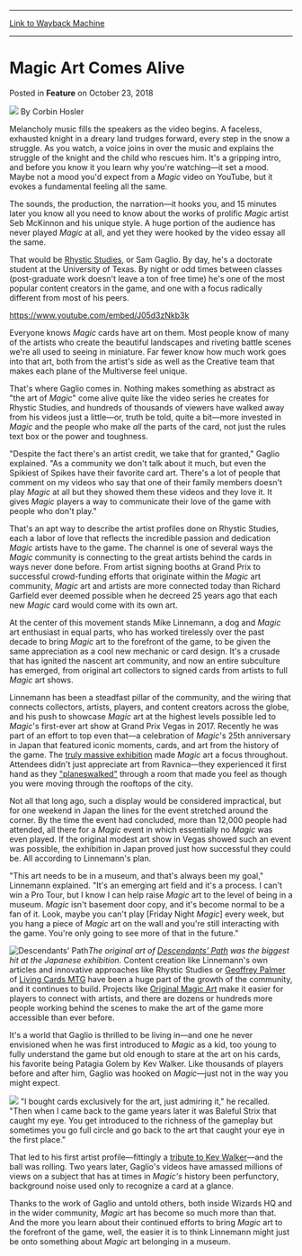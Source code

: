 
---
[Link to Wayback Machine](https://web.archive.org/web/20181027105826/https://magic.wizards.com/en/articles/archive/feature/magic-art-comes-alive-2018-10-23)

[_metadata_:author]:- "Corbin Hosler"
[_metadata_:description]:- "Magic art transports us to worlds throughout the Multiverse and ignites our imaginations. It brings the game to life."
[_metadata_:generator]:- "Drupal 7 (http://drupal.org)"
[_metadata_:node]:- "1356136"
[_metadata_:publish_date]:- "2018-10-23"
[_metadata_:source]:- "div-main-content"
[_metadata_:title]:- "Magic Art Comes Alive"
[_metadata_:wayback_capture_timestamp]:- "2018-10-27 10:58:26"
[_metadata_:wayback_raw_url]:- "https://web.archive.org/web/20181027105826id_/https://magic.wizards.com/en/articles/archive/feature/magic-art-comes-alive-2018-10-23"
[_metadata_:wayback_url]:- "https://magic.wizards.com/en/articles/archive/feature/magic-art-comes-alive-2018-10-23"
---


Magic Art Comes Alive
=====================



 Posted in **Feature**
 on October 23, 2018 






![](https://media.magic.wizards.com/styles/auth_small/public/images/person/hosler.jpg)
By Corbin Hosler











Melancholy music fills the speakers as the video begins. A faceless, exhausted knight in a dreary land trudges forward, every step in the snow a struggle. As you watch, a voice joins in over the music and explains the struggle of the knight and the child who rescues him. It's a gripping intro, and before you know it you learn why you're watching—it set a mood. Maybe not a mood you'd expect from a *Magic* video on YouTube, but it evokes a fundamental feeling all the same.


The sounds, the production, the narration—it hooks you, and 15 minutes later you know all you need to know about the works of prolific *Magic* artist Seb McKinnon and his unique style. A huge portion of the audience has never played *Magic* at all, and yet they were hooked by the video essay all the same.


That would be [Rhystic Studies](https://www.youtube.com/channel/UC8e0Sg8TmRRFJytjEGhmVTg), or Sam Gaglio. By day, he's a doctorate student at the University of Texas. By night or odd times between classes (post-graduate work doesn't leave a ton of free time) he's one of the most popular content creators in the game, and one with a focus radically different from most of his peers.


<https://www.youtube.com/embed/J05d3zNkb3k>


Everyone knows *Magic* cards have art on them. Most people know of many of the artists who create the beautiful landscapes and riveting battle scenes we're all used to seeing in miniature. Far fewer know how much work goes into that art, both from the artist's side as well as the Creative team that makes each plane of the Multiverse feel unique.


That's where Gaglio comes in. Nothing makes something as abstract as "the art of *Magic*" come alive quite like the video series he creates for Rhystic Studies, and hundreds of thousands of viewers have walked away from his videos just a little—or, truth be told, quite a bit—more invested in *Magic* and the people who make *all* the parts of the card, not just the rules text box or the power and toughness.


"Despite the fact there's an artist credit, we take that for granted," Gaglio explained. "As a community we don't talk about it much, but even the Spikiest of Spikes have their favorite card art. There's a lot of people that comment on my videos who say that one of their family members doesn't play *Magic* at all but they showed them these videos and they love it. It gives *Magic* players a way to communicate their love of the game with people who don't play."


That's an apt way to describe the artist profiles done on Rhystic Studies, each a labor of love that reflects the incredible passion and dedication *Magic* artists have to the game. The channel is one of several ways the *Magic* community is connecting to the great artists behind the cards in ways never done before. From artist signing booths at Grand Prix to successful crowd-funding efforts that originate within the *Magic* art community, *Magic* art and artists are more connected today than Richard Garfield ever deemed possible when he decreed 25 years ago that each new *Magic* card would come with its own art.


At the center of this movement stands Mike Linnemann, a dog and *Magic* art enthusiast in equal parts, who has worked tirelessly over the past decade to bring *Magic* art to the forefront of the game, to be given the same appreciation as a cool new mechanic or card design. It's a crusade that has ignited the nascent art community, and now an entire subculture has emerged, from original art collectors to signed cards from artists to full *Magic* art shows.


Linnemann has been a steadfast pillar of the community, and the wiring that connects collectors, artists, players, and content creators across the globe, and his push to showcase *Magic* art at the highest levels possible led to *Magic*'s first-ever art show at Grand Prix Vegas in 2017. Recently he was part of an effort to top even that—a celebration of *Magic*'s 25th anniversary in Japan that featured iconic moments, cards, and art from the history of the game. The [truly massive exhibition](https://www.coolstuffinc.com/a/vorthosmike-09262018-magic-art-show-big-in-japan) made *Magic* art a focus throughout. Attendees didn't just appreciate art from Ravnica—they experienced it first hand as they ["planeswalked"](https://www.youtube.com/watch?v=Af2UKyPagbY) through a room that made you feel as though you were moving through the rooftops of the city.


Not all that long ago, such a display would be considered impractical, but for one weekend in Japan the lines for the event stretched around the corner. By the time the event had concluded, more than 12,000 people had attended, all there for a *Magic* event in which essentially no *Magic* was even played. If the original modest art show in Vegas showed such an event was possible, the exhibition in Japan proved just how successful they could be. All according to Linnemann's plan.


"This art needs to be in a museum, and that's always been my goal," Linnemann explained. "It's an emerging art field and it's a process. I can't win a Pro Tour, but I know I can help raise *Magic* art to the level of being in a museum. *Magic* isn't basement door copy, and it's become normal to be a fan of it. Look, maybe you can't play [Friday Night *Magic*] every week, but you hang a piece of *Magic* art on the wall and you're still interacting with the game. You're only going to see more of that in the future."



![Descendants' Path](https://media.wizards.com/2018/images/daily/lHayjHci63.jpg)*The original art of [Descendants' Path](http://gatherer.wizards.com/Pages/Card/Details.aspx?name=Descendants%27+Path) was the biggest hit at the Japanese exhibition.*
Content creation like Linnemann's own articles and innovative approaches like Rhystic Studies or [Geoffrey Palmer](https://twitter.com/livingcardsmtg) of [Living Cards MTG](https://www.youtube.com/watch?v=kgyYdt8AxCY) have been a huge part of the growth of the community, and it continues to build. Projects like [Original Magic Art](https://www.originalmagicart.store/) make it easier for players to connect with artists, and there are dozens or hundreds more people working behind the scenes to make the art of the game more accessible than ever before.


It's a world that Gaglio is thrilled to be living in—and one he never envisioned when he was first introduced to *Magic* as a kid, too young to fully understand the game but old enough to stare at the art on his cards, his favorite being Patagia Golem by Kev Walker. Like thousands of players before and after him, Gaglio was hooked on *Magic*—just not in the way you might expect.



![](https://media.wizards.com/2018/images/daily/FUUWFff1yw.png)
"I bought cards exclusively for the art, just admiring it," he recalled. "Then when I came back to the game years later it was Baleful Strix that caught my eye. You get introduced to the richness of the gameplay but sometimes you go full circle and go back to the art that caught your eye in the first place."


That led to his first artist profile—fittingly a [tribute to Kev Walker](https://www.youtube.com/watch?v=tHQT4p_E5QA)—and the ball was rolling. Two years later, Gaglio's videos have amassed millions of views on a subject that has at times in *Magic's* history been perfunctory, background noise used only to recognize a card at a glance.


Thanks to the work of Gaglio and untold others, both inside Wizards HQ and in the wider community, *Magic* art has become so much more than that. And the more you learn about their continued efforts to bring *Magic* art to the forefront of the game, well, the easier it is to think Linnemann might just be onto something about *Magic* art belonging in a museum.








